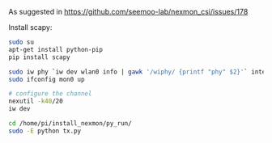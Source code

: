 As suggested in https://github.com/seemoo-lab/nexmon_csi/issues/178

Install scapy:
```sh
sudo su
apt-get install python-pip
pip install scapy
```



```sh
sudo iw phy `iw dev wlan0 info | gawk '/wiphy/ {printf "phy" $2}'` interface add mon0 type monitor
sudo ifconfig mon0 up

# configure the channel
nexutil -k40/20
iw dev

cd /home/pi/install_nexmon/py_run/
sudo -E python tx.py
```
<!--stackedit_data:
eyJoaXN0b3J5IjpbNTkwNzk4NDAwLC0xMTE4NDgwNDE0LC0xMj
g2MTkwNzAyXX0=
-->